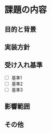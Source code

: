 # 課題の内容

## 目的と背景
<!-- この課題の目的と背景を説明してください -->




## 実装方針
<!-- 実装の方針や具体的な手順を記載してください -->




## 受け入れ基準
<!-- この課題が完了したと判断するための基準を記載してください -->

- [ ] 基準1
- [ ] 基準2
- [ ] 基準3

## 影響範囲
<!-- この変更による影響範囲を記載してください -->




## その他
<!-- その他、補足事項や参考情報があれば記載してください --> 
